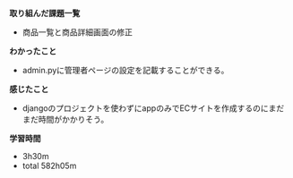 **取り組んだ課題一覧**
* 商品一覧と商品詳細画面の修正

**わかったこと**
* admin.pyに管理者ページの設定を記載することができる。
  
**感じたこと**
* djangoのプロジェクトを使わずにappのみでECサイトを作成するのにまだまだ時間がかかりそう。

**学習時間**
* 3h30m
 * total 582h05m

